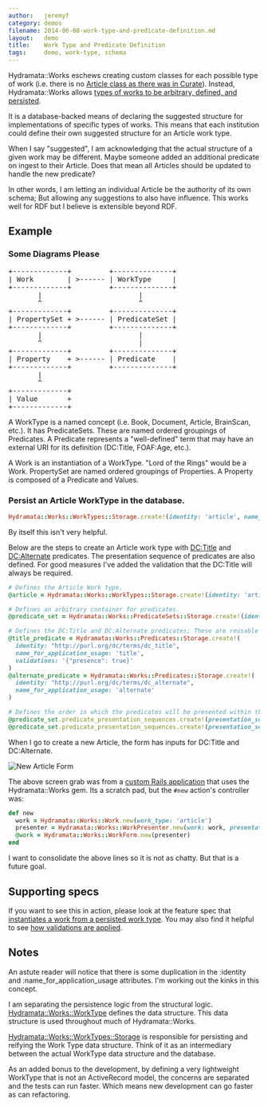 ```yaml
---
author:   jeremyf
category: demos
filename: 2014-06-08-work-type-and-predicate-definition.md
layout:   demo
title:    Work Type and Predicate Definition
tags:     demo, work-type, schema
---
```


Hydramata::Works eschews creating custom classes for each possible type of work (i.e. there is no [Article class as there was in Curate](https://github.com/projecthydra-labs/curate/blob/develop/app/repository_models/article.rb)).
Instead, Hydramata::Works allows [types of works to be arbitrary, defined, and persisted](./app/models/hydramata/works/work_types/storage.rb).

It is a database-backed means of declaring the suggested structure for implementations of specific types of works.
This means that each institution could define their own suggested structure for an Article work type.

When I say "suggested", I am acknowledging that the actual structure of a given work may be different.
Maybe someone added an additional predicate on ingest to their Article.
Does that mean all Articles should be updated to handle the new predicate?

In other words, I am letting an individual Article be the authority of its own schema; But allowing any suggestions to also have influence.
This works well for RDF but I believe is extensible beyond RDF.

## Example

### Some Diagrams Please

<pre>
+-------------+         +--------------+
| Work        | >------ | WorkType     |
+-------------+         +--------------+
       |                       |
       ^                       ^
+-------------+         +--------------+
| PropertySet + >------ | PredicateSet |
+-------------+         +--------------+
       |                       |
       ^                       |
+-------------+         +--------------+
| Property    + >------ | Predicate    |
+-------------+         +--------------+
       |
       ^
+-------------+
| Value       +
+-------------+
</pre>

A WorkType is a named concept (i.e. Book, Document, Article, BrainScan, etc.).
It has PredicateSets. These are named ordered groupings of Predicates.
A Predicate represents a "well-defined" term that may have an external URI for its definition (DC:Title, FOAF:Age, etc.).

A Work is an instantiation of a WorkType. "Lord of the Rings" would be a Work.
PropertySet are named ordered groupings of Properties.
A Property is composed of a Predicate and Values.

### Persist an Article WorkType in the database.

```ruby
Hydramata::Works::WorkTypes::Storage.create!(identity: 'article', name_for_application_usage: 'article')
```

By itself this isn't very helpful.

Below are the steps to create an Article work type with [DC:Title](http://purl.org/dc/terms/dc_title) and [DC:Alternate](http://purl.org/dc/terms/dc_alternate) predicates.
The presentation sequence of predicates are also defined.
For good measures I've added the validation that the DC:Title will always be required.

```ruby
# Defines the Article Work type.
@article = Hydramata::Works::WorkTypes::Storage.create!(identity: 'article', name_for_application_usage: 'article')

# Defines an arbitrary container for predicates.
@predicate_set = Hydramata::Works::PredicateSets::Storage.create!(identity: 'required', work_type: @article, presentation_sequence: 1, name_for_application_usage: 'required')

# Defines the DC:Title and DC:Alternate predicates; These are reusable by other work types
@title_predicate = Hydramata::Works::Predicates::Storage.create!(
  identity: "http://purl.org/dc/terms/dc_title",
  name_for_application_usage: 'title',
  validations: '{"presence": true}'
)
@alternate_predicate = Hydramata::Works::Predicates::Storage.create!(
  identity: "http://purl.org/dc/terms/dc_alternate",
  name_for_application_usage: 'alternate'
)

# Defines the order in which the predicates will be presented within the :required predicate set.
@predicate_set.predicate_presentation_sequences.create!(presentation_sequence: 1, predicate: @title_predicate)
@predicate_set.predicate_presentation_sequences.create!(presentation_sequence: 2, predicate: @alternate_predicate)
```

When I go to create a new Article, the form has inputs for DC:Title and DC:Alternate.

![New Article Form](./files/new-article-form.png "Screen capture of New Article Form in base app")

The above screen grab was from a [custom Rails application](https://github.com/ndlib/predicate-rendering) that uses the Hydramata::Works gem.
Its a scratch pad, but the `#new` action's controller was:

```ruby
def new
  work = Hydramata::Works::Work.new(work_type: 'article')
  presenter = Hydramata::Works::WorkPresenter.new(work: work, presentation_context: :new)
  @work = Hydramata::Works::WorkForm.new(presenter)
end
```

I want to consolidate the above lines so it is not as chatty.
But that is a future goal.

## Supporting specs

If you want to see this in action, please look at the feature spec that [instantiates a work from a persisted work type](/spec/features/instantiate_work_from_persisted_work_type_spec.rb).
You may also find it helpful to see [how validations are applied](/spec/features/a_form_for_a_given_work_with_predicate_level_validations_spec.rb).

## Notes

An astute reader will notice that there is some duplication in the :identity and :name_for_application_usage attributes.
I'm working out the kinks in this concept.

I am separating the persistence logic from the structural logic.
[Hydramata::Works::WorkType](./app/models/hydramata/works/work_type.rb) defines the data structure. This data structure is used throughout much of Hydramata::Works.

[Hydramata::Works::WorkTypes::Storage](./app/models/hydramata/works/work_types/storage.rb) is responsible for persisting and reifying the Work Type data structure.
Think of it as an intermediary between the actual WorkType data structure and the database.

As an added bonus to the development, by defining a very lightweight WorkType that is not an ActiveRecord model, the concerns are separated and the tests can run faster.
Which means new development can go faster as can refactoring.